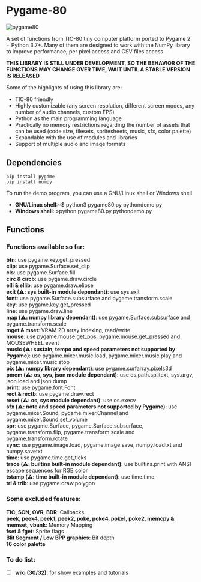 # Pygame-80

![pygame80](https://user-images.githubusercontent.com/74131798/137247572-a0919aa6-76d7-4139-a688-234a28cfc4d0.gif)

A set of functions from TIC-80 tiny computer platform ported to Pygame 2 + Python 3.7+. Many of them are designed to work with the NumPy library to improve performance, per pixel access and CSV files access.  

**THIS LIBRARY IS STILL UNDER DEVELOPMENT, SO THE BEHAVIOR OF THE FUNCTIONS MAY CHANGE OVER TIME, WAIT UNTIL A STABLE VERSION IS RELEASED**  

Some of the highlights of using this library are:  
* TIC-80 friendly  
* Highly customizable (any screen resolution, different screen modes, any number of audio channels, custom FPS)  
* Python as the main programming language  
* Practically no memory restrictions regarding the number of assets that can be used (code size, tilesets, spritesheets, music, sfx, color palette)  
* Expandable with the use of modules and libraries  
* Support of multiple audio and image formats  

## Dependencies
```
pip install pygame
pip install numpy
```

To run the demo program, you can use a GNU/Linux shell or Windows shell

- **GNU/Linux shell**:~$ python3 pygame80.py pythondemo.py
- **Windows shell**: >python pygame80.py pythondemo.py

## Functions
### Functions available so far:  
**btn**: use pygame.key.get_pressed  
**clip**: use pygame.Surface.set_clip  
**cls**: use pygame.Surface.fill  
**circ & circb**: use pygame.draw.circle  
**elli & ellib**: use pygame.draw.elipse  
**exit (⚠️: sys built-in module dependant)**: use sys.exit  
**font**: use pygame.Surface.subsurface and pygame.transform.scale  
**key**: use pygame.key.get_pressed  
**line**: use pygame.draw.line  
**map (⚠️: numpy library dependant)**: use pygame.Surface.subsurface and pygame.transform.scale  
**mget & mset**: VRAM 2D array indexing, read/write  
**mouse**: use pygame.mouse.get_pos, pygame.mouse.get_pressed and MOUSEWHEEL event  
**music (⚠️: sustain, tempo and speed parameters not supported by Pygame)**: use pygame.mixer.music.load, pygame.mixer.music.play and pygame.mixer.music.stop  
**pix (⚠️: numpy library dependant)**: use pygame.surfarray.pixels3d  
**pmem (⚠️: os, sys, json module dependant)**: use os.path.splitext, sys.argv, json.load and json.dump  
**print**: use pygame.font.Font  
**rect & rectb**: use pygame.draw.rect  
**reset (⚠️: os, sys module dependant)**: use os.execv  
**sfx (⚠️: note and speed parameters not supported by Pygame)**: use pygame.mixer.Sound, pygame.mixer.Channel and pygame.mixer.Sound.set_volume  
**spr**: use pygame.Surface, pygame.Surface.subsurface, pygame.transform.flip, pygame.transform.scale and pygame.transform.rotate  
**sync**: use pygame.image.load, pygame.image.save, numpy.loadtxt and numpy.savetxt  
**time**: use pygame.time.get_ticks  
**trace (⚠️: builtins built-in module dependant)**: use builtins.print with ANSI escape sequences for RGB color  
**tstamp (⚠️: time built-in module dependant)**: use time.time  
**tri & trib**: use pygame.draw.polygon

### Some excluded features:  
**TIC, SCN, OVR, BDR**: Callbacks  
**peek, peek4, peek1, peek2, poke, poke4, poke1, poke2, memcpy & memset, vbank**: Memory Mapping  
**fset & fget**: Sprite flags  
**Blit Segment / Low BPP graphics**: Bit depth  
**16 color palette**

### To do list:  
- [ ] **wiki (30/32)**: for show examples and tutorials  
